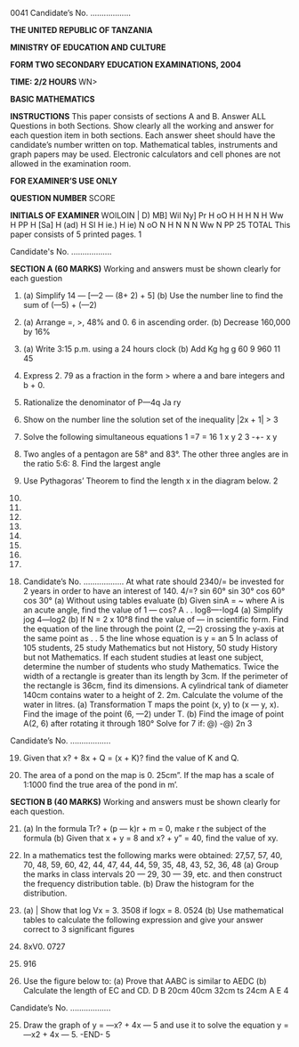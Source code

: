 0041
Candidate’s No. ..................

**THE UNITED REPUBLIC OF TANZANIA**

**MINISTRY OF EDUCATION AND CULTURE**

**FORM TWO SECONDARY EDUCATION EXAMINATIONS, 2004**

**TIME: 2/2 HOURS**
WN>

**BASIC MATHEMATICS**

**INSTRUCTIONS**
This paper consists of sections A and B.
Answer ALL Questions in both Sections.
Show clearly all the working and answer for each question item in both sections. Each answer sheet should have the candidate’s number written on top.
Mathematical tables, instruments and graph papers may be used.
Electronic calculators and cell phones are not allowed in the examination room.

**FOR EXAMINER’S USE ONLY**

**QUESTION NUMBER**
SCORE

**INITIALS OF EXAMINER**
WOlLOIN | D) MB] Wil Ny] Pr
H
oO
H
H
H
N
H
Ww
H
PP
H
[Sa]
H
(ad)
H
SI
H
ie.)
H
ie)
N
oO
N
H
N
N
N
Ww
N
PP
25
TOTAL
This paper consists of 5 printed pages.
1

Candidate's No. ..................

**SECTION A (60 MARKS)**
Working and answers must be shown clearly for each guestion

1. (a) Simplify 14 — [—2 — (8+ 2) + 5]
(b) Use the number line to find the sum of (—5) + (—2)

2. (a) Arrange =, >, 48% and 0. 6 in ascending order.
(b) Decrease 160,000 by 16%

3. (a) Write 3:15 p.m. using a 24 hours clock
(b) Add
Kg hg g
60 9 960
11 45

4. Express 2. 79 as a fraction in the form > where a and bare integers and b + 0.

5. Rationalize the denominator of
P—4q
Ja ry

6. Show on the number line the solution set of the inequality |2x + 1| > 3

7. Solve the following simultaneous equations
1
=7
= 16
1
x y
2 3
-+-
x y

8. Two angles of a pentagon are 58° and 83°. The other three angles are in the ratio 5:6: 8. Find the largest angle

9. Use Pythagoras’ Theorem to find the length x in the diagram below.
2

10.

11.

12.

13.

14.

15.

16.

17.

18. Candidate’s No. ..................
At what rate should 2340/= be invested for 2 years in order to have an interest of 140. 4/=?
sin 60° sin 30°
cos 60° cos 30°
(a) Without using tables evaluate
(b) Given sinA = ~ where A is an acute angle, find the value of 1 — cos? A
. . log8—-log4
(a) Simplify jog 4—log2
(b) lf N = 2 x 10°8 find the value of — in scientific form.
Find the equation of the line through the point (2, —2) crossing the y-axis at the same point as
. . 5
the line whose equation is y = an 5
In aclass of 105 students, 25 study Mathematics but not History, 50 study History but not
Mathematics. If each student studies at least one subject, determine the number of students who study Mathematics.
Twice the width of a rectangle is greater than its length by 3cm. If the perimeter of the rectangle is 36cm, find its dimensions.
   A cylindrical tank of diameter 140cm contains water to a height of 2. 2m. Calculate the volume of the water in litres.
(a) Transformation T maps the point (x, y) to (x — y, x). Find the image of the point
(6, —2) under T.
(b) Find the image of point A(2, 6) after rotating it through 180°
Solve for 7 if:
@) -@)
2n
3

Candidate’s No. ..................

19. Given that x? + 8x + Q = (x + K)? find the value of K and Q.

20. The area of a pond on the map is 0. 25cm”. If the map has a scale of 1:1000 find the true area of the pond in m’.

**SECTION B (40 MARKS)**
Working and answers must be shown clearly for each question.

21. (a) In the formula Tr? + (p — k)r + m = 0, make r the subject of the formula
(b) Given that x + y = 8 and x? + y” = 40, find the value of xy.

22. In a mathematics test the following marks were obtained:
27,57, 57, 40, 70, 48, 59, 60, 42, 44, 47, 44, 44, 59, 35, 48, 43, 52, 36, 48
(a) Group the marks in class intervals 20 — 29, 30 — 39, etc. and then construct the frequency distribution table.
(b) Draw the histogram for the distribution.

23. (a) | Show that log Vx = 3. 3508 if logx = 8. 0524
(b) Use mathematical tables to calculate the following expression and give your answer correct to 3 significant figures

22. 8xV0. 0727

0. 916

24. Use the figure below to:
(a) Prove that AABC is similar to AEDC
(b) Calculate the length of EC and CD.
D
B
20cm
40cm
32cm ts
24cm
A
E
4

Candidate’s No. ..................

25. Draw the graph of y = —x? + 4x — 5 and use it to solve the equation y = —x2 + 4x — 5. 
-END-
5